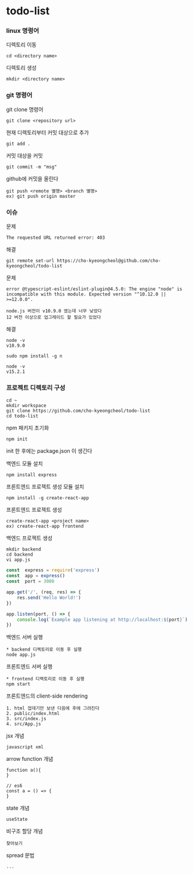 # todo-list

### linux 명령어

디렉토리 이동
```
cd <directory name>
```

디렉토리 생성
```
mkdir <directory name>
```

### git 명령어

git clone 명령어
```
git clone <repository url>
```

현재 디렉토리부터 커밋 대상으로 추가
```
git add .
```
커밋 대상을 커밋
```
git commit -m "msg"
```
github에 커밋을 올린다
```
git push <remote 별명> <branch 별명>
ex) git push origin master
```

### 이슈
문제
```
The requested URL returned error: 403
```
해결
```
git remote set-url https://cho-kyeongcheol@github.com/cho-kyeongcheol/todo-list
```

문제
```
error @typescript-eslint/eslint-plugin@4.5.0: The engine "node" is incompatible with this module. Expected version "^10.12.0 || >=12.0.0".

node.js 버전이 v10.9.0 였는데 너무 낮았다
12 버전 이상으로 업그레이드 할 필요가 있었다
```
해결
```
node -v
v10.9.0

sudo npm install -g n

node -v
v15.2.1
```


### 프로젝트 디렉토리 구성
```
cd ~
mkdir workspace
git clone https://github.com/cho-kyeongcheol/todo-list
cd todo-list
```
npm 패키지 초기화
```
npm init
```
init 한 후에는 package.json 이 생긴다

백엔드 모듈 설치
```
npm install express
```
프론트엔드 프로젝트 생성 모듈 설치
```
npm install -g create-react-app
```
프론트엔드 프로젝트 생성
```
create-react-app <project name>
ex) create-react-app frontend
```
백엔드 프로젝트 생성
```
mkdir backend
cd backend
vi app.js
```
```javascript
const  express = require('express')
const  app = express()
const  port = 3000

app.get('/', (req, res) => {
	res.send('Hello World!')
})

app.listen(port, () => {
	console.log(`Example app listening at http://localhost:${port}`)
})
```
백엔드 서버 실행
```
* backend 디렉토리로 이동 후 실행
node app.js
```

프론트엔드 서버 실행
```
* frontend 디렉토리로 이동 후 실행
npm start
```
프론트엔드의 client-side rendering
```
1. html 껍데기만 보낸 다음에 후에 그려진다
2. public/index.html
3. src/index.js
4. src/App.js
```
jsx 개념
```
javascript xml
```
arrow function 개념
```
function a(){
}

// es6
const a = () => {
}
```

state 개념
```
useState
```

비구조 할당 개념
```
찾아보기
```
spread 문법
```
...
```

